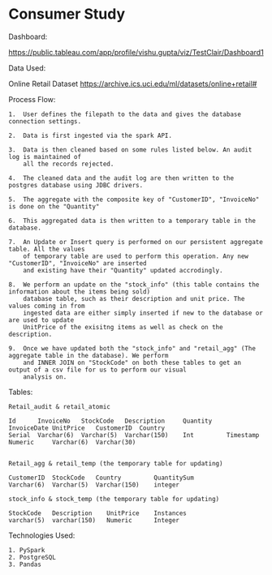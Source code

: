 # Consumer Study 

Dashboard:

   https://public.tableau.com/app/profile/vishu.gupta/viz/TestClair/Dashboard1

Data Used:

Online Retail Dataset
    https://archive.ics.uci.edu/ml/datasets/online+retail#

Process Flow:

    1.  User defines the filepath to the data and gives the database connection settings.

    2.  Data is first ingested via the spark API.

    3.  Data is then cleaned based on some rules listed below. An audit log is maintained of
        all the records rejected.

    4.  The cleaned data and the audit log are then written to the postgres database using JDBC drivers.

    5.  The aggregate with the composite key of "CustomerID", "InvoiceNo" is done on the "Quantity"

    6.  This aggregated data is then written to a temporary table in the database.

    7.  An Update or Insert query is performed on our persistent aggregate table. All the values
        of temporary table are used to perform this operation. Any new "CustomerID", "InvoiceNo" are inserted
        and existing have their "Quantity" updated accrodingly.
    
    8.  We perform an update on the "stock_info" (this table contains the information about the items being sold) 
        database table, such as their description and unit price. The values coming in from
        ingested data are either simply inserted if new to the database or are used to update 
        UnitPrice of the exisitng items as well as check on the description.

    9.  Once we have updated both the "stock_info" and "retail_agg" (The aggregate table in the database). We perform
        and INNER JOIN on "StockCode" on both these tables to get an output of a csv file for us to perform our visual
        analysis on.


Tables:

    Retail_audit & retail_atomic

    Id      InvoiceNo   StockCode   Description     Quantity    InvoiceDate UnitPrice   CustomerID  Country
    Serial  Varchar(6)  Varchar(5)  Varchar(150)    Int         Timestamp   Numeric     Varchar(6)  Varchar(30)


    Retail_agg & retail_temp (the temporary table for updating)

    CustomerID  StockCode   Country         QuantitySum
    Varchar(6)  Varchar(5)  Varchar(150)    integer

    stock_info & stock_temp (the temporary table for updating)

    StockCode   Description    UnitPrice    Instances
    varchar(5)  varchar(150)   Numeric      Integer

Technologies Used:

    1. PySpark
    2. PostgreSQL
    3. Pandas
    
